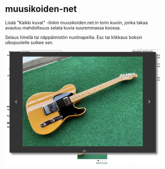 # muusikoiden-net

Lisää "Kaikki kuvat" -linkin muusikoiden.net:in torin kuviin, jonka takaa avautuu mahdollisuus selata kuvia suuremmassa koossa.

Selaus hiirellä tai näppäimistön nuolinapeilla. Esc tai klikkaus boksin ulkopuolelle sulkee sen.

![](popup.jpg)
